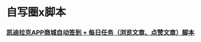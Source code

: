 # 自写圈x脚本

### [凯迪拉克APP商城自动签到 + 每日任务（浏览文章、点赞文章）脚本](https://github.com/panghujiajia/QuantumultX/tree/master/KDLK)